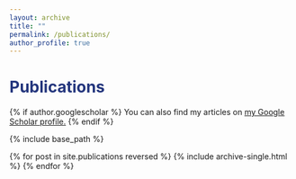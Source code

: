 ```yaml
---
layout: archive
title: ""
permalink: /publications/
author_profile: true
---
```


<h1 style="color: #24367d;">Publications</h1>

{% if author.googlescholar %}
  You can also find my articles on <u><a href="{{author.googlescholar}}">my Google Scholar profile</a>.</u>
{% endif %}

{% include base_path %}

{% for post in site.publications reversed %}
  {% include archive-single.html %}
{% endfor %}
